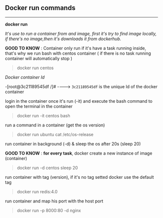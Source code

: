 <!-- @format -->
## Docker run commands

---

__docker run__

_It's use to run a container from and image, first it's try to find image locally, if there's no image,then it's downloads it from dockerhub._

__GOOD TO KNOW__ : Container only run if it's have a task running inside, that's why we run bash with centos container ( if there is no task running container will automatically stop )
> docker run centos

_Docker container Id_

-[root@3c21189545df /]#   ----> `3c21189545df` is the unique Id of the docker container

login in the container once it's run (-it) and execute the bash command to open the terminal in the container
> docker run -it centos bash

run a command in a container (get the os version)
> docker run ubuntu cat /etc/os-release

run container in background (-d) & sleep the os after 20s (sleep 20)

__GOOD TO KNOW__ : **for every task**, docker create a new instance of image (container)
> docker run -d centos sleep 20

run container with tag (version), if it's no tag setted docker use the default tag
> docker run redis:4.0

run container and map his port with the host port
> docker run -p 8000:80 -d nginx